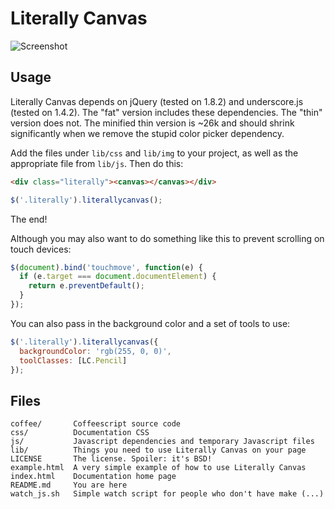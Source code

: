 Literally Canvas
================

![Screenshot](http://steveasleep.com/literallycanvas/img/screenshot.png)

Usage
-----

Literally Canvas depends on jQuery (tested on 1.8.2) and underscore.js (tested
on 1.4.2). The "fat" version includes these dependencies. The "thin" version
does not. The minified thin version is ~26k and should shrink significantly
when we remove the stupid color picker dependency.

Add the files under `lib/css` and `lib/img` to your project, as well as the
appropriate file from `lib/js`. Then do this:

```html
<div class="literally"><canvas></canvas></div>
```

```javascript
$('.literally').literallycanvas();
```

The end!

Although you may also want to do something like this to prevent scrolling on
touch devices:

```javascript
$(document).bind('touchmove', function(e) {
  if (e.target === document.documentElement) {
    return e.preventDefault();
  }
});
```

You can also pass in the background color and a set of tools to use:

```javascript
$('.literally').literallycanvas({
  backgroundColor: 'rgb(255, 0, 0)',
  toolClasses: [LC.Pencil]
});
```

Files
-----

```
coffee/       Coffeescript source code
css/          Documentation CSS
js/           Javascript dependencies and temporary Javascript files
lib/          Things you need to use Literally Canvas on your page
LICENSE       The license. Spoiler: it's BSD!
example.html  A very simple example of how to use Literally Canvas
index.html    Documentation home page
README.md     You are here
watch_js.sh   Simple watch script for people who don't have make (...)
```
